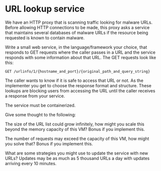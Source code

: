 # URL lookup service

We have an HTTP proxy that is scanning traffic looking for malware
URLs. Before allowing HTTP connections to be made, this proxy asks a
service that maintains several databases of malware URLs if the
resource being requested is known to contain malware.

Write a small web service, in the language/framework your choice, that
responds to GET requests where the caller passes in a URL and the
service responds with some information about that URL. The GET
requests look like this:

```
GET /urlinfo/1/{hostname_and_port}/{original_path_and_query_string}
```

The caller wants to know if it is safe to access that URL or not. As
the implementer you get to choose the response format and
structure. These lookups are blocking users from accessing the URL
until the caller receives a response from your service.

The service must be containerized.

Give some thought to the following:

The size of the URL list could grow infinitely, how might you
scale this beyond the memory capacity of this VM? Bonus if you
implement this.

The number of requests may exceed the capacity of this VM, how might
you solve that? Bonus if you implement this.

What are some strategies you might use to update the service with new
URLs? Updates may be as much as 5 thousand URLs a day with updates
arriving every 10 minutes.